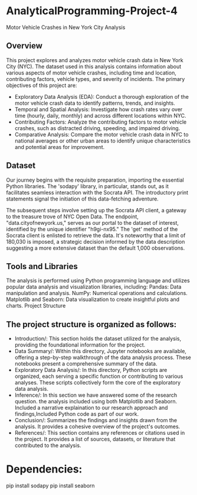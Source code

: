 # AnalyticalProgramming-Project-4
Motor Vehicle Crashes in New York City Analysis

## Overview
This project explores and analyzes motor vehicle crash data in New York City (NYC). The dataset used in this analysis contains information about various aspects of motor vehicle crashes, including time and location, contributing factors, vehicle types, and severity of incidents.
The primary objectives of this project are:

* Exploratory Data Analysis (EDA): Conduct a thorough exploration of the motor vehicle crash data to identify patterns, trends, and insights.
*  Temporal and Spatial Analysis: Investigate how crash rates vary over time (hourly, daily, monthly) and across different locations within NYC.
* Contributing Factors: Analyze the contributing factors to motor vehicle crashes, such as distracted driving, speeding, and impaired driving.
* Comparative Analysis: Compare the motor vehicle crash data in NYC to national averages or other urban areas to identify unique characteristics and potential areas for improvement.

## Dataset
Our journey begins with the requisite preparation, importing the essential Python libraries. The 'sodapy' library, in particular, stands out, as it facilitates seamless interaction with the Socrata API. The introductory print statements signal the initiation of this data-fetching adventure.

The subsequent steps involve setting up the Socrata API client, a gateway to the treasure trove of NYC Open Data. The endpoint, "data.cityofnewyork.us," serves as our portal to the dataset of interest, identified by the unique identifier "h9gi-nx95." The 'get' method of the Socrata client is enlisted to retrieve the data. It's noteworthy that a limit of 180,030 is imposed, a strategic decision informed by the data description suggesting a more extensive dataset than the default 1,000 observations.

## Tools and Libraries
The analysis is performed using Python programming language and utilizes popular data analysis and visualization libraries, including:
Pandas: Data manipulation and analysis.
NumPy: Numerical operations and calculations.
Matplotlib and Seaborn: Data visualization to create insightful plots and charts.
Project Structure

## The project structure is organized as follows:
* Introduction/: This section holds the dataset utilized for the analysis, providing the foundational information for the project.
* Data Summary/: Within this directory, Jupyter notebooks are available, offering a step-by-step walkthrough of the data analysis process. These notebooks present a comprehensive summary of the data.
* Exploratory Data Analysis/: In this directory, Python scripts are organized, each serving a specific function or contributing to various analyses. These scripts collectively form the core of the exploratory data analysis.
* Inference/: In this section we have answered some of the research question. the analysis included  using both Matplotlib and Seaborn. Included a narrative explaination to our research approach and findings,Included Python code as part of our work.
* Conclusion/: Summarizes the findings and insights drawn from the analysis. It provides a cohesive overview of the project's outcomes.
* References/: This section contains any references or citations used in the project. It provides a list of sources, datasets, or literature that contributed to the analysis.

# Dependencies: 

pip install sodapy
pip install seaborn
